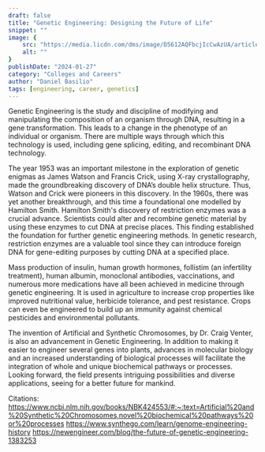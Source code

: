 ```yaml
---
draft: false
title: "Genetic Engineering: Designing the Future of Life"
snippet: ""
image: {
    src: "https://media.licdn.com/dms/image/D5612AQFbcjIcCwAzUA/article-cover_image-shrink_720_1280/0/1706417156651?e=1712188800&v=beta&t=ZEWQ9i_1obV5IU2G1dQcRaxktAVBtoUj7LomESWy310",
    alt: ""
}
publishDate: "2024-01-27"
category: "Colleges and Careers"
author: "Daniel Basilio"
tags: [engineering, career, genetics]
---
```


Genetic Engineering is the study and discipline of modifying and manipulating the composition of an organism through DNA, resulting in a gene transformation. This leads to a change in the phenotype of an individual or organism. There are multiple ways through which this technology is used, including gene splicing, editing, and recombinant DNA technology.

The year 1953 was an important milestone in the exploration of genetic enigmas as James Watson and Francis Crick, using X-ray crystallography, made the groundbreaking discovery of DNA’s double helix structure. Thus, Watson and Crick were pioneers in this discovery. In the 1960s, there was yet another breakthrough, and this time a foundational one modelled by Hamilton Smith. Hamilton Smith's discovery of restriction enzymes was a crucial advance. Scientists could alter and recombine genetic material by using these enzymes to cut DNA at precise places. This finding established the foundation for further genetic engineering methods. In genetic research, restriction enzymes are a valuable tool since they can introduce foreign DNA for gene-editing purposes by cutting DNA at a specified place.

Mass production of insulin, human growth hormones, follistim (an infertility treatment), human albumin, monoclonal antibodies, vaccinations, and numerous more medications have all been achieved in medicine through genetic engineering. It is used in agriculture to increase crop properties like improved nutritional value, herbicide tolerance, and pest resistance. Crops can even be engineered to build up an immunity against chemical pesticides and environmental pollutants.

The invention of Artificial and Synthetic Chromosomes, by Dr. Craig Venter, is also an advancement in Genetic Engineering. In addition to making it easier to engineer several genes into plants, advances in molecular biology and an increased understanding of biological processes will facilitate the integration of whole and unique biochemical pathways or processes. Looking forward, the field presents intriguing possibilities and diverse applications, seeing for a better future for mankind.

Citations:
https://www.ncbi.nlm.nih.gov/books/NBK424553/#:~:text=Artificial%20and%20Synthetic%20Chromosomes,novel%20biochemical%20pathways%20or%20processes
https://www.synthego.com/learn/genome-engineering-history
https://newengineer.com/blog/the-future-of-genetic-engineering-1383253